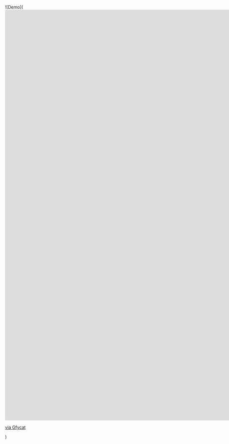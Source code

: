 ![Demo](<iframe src='https://gfycat.com/ifr/SlipperyHomelyArabianwildcat' frameborder='0' scrolling='no' width='1732' height='1338' allowfullscreen></iframe><p> <a href="https://gfycat.com/gifs/detail/SlipperyHomelyArabianwildcat">via Gfycat</a></p>)
